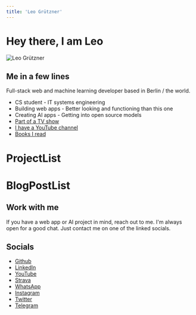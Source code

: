 ```yaml
---
title: 'Leo Grützner'
---
```


# Hey there, I am Leo

![Leo Grützner](/res/me.jpg)



## Me in a few lines
Full-stack web and machine learning developer based in Berlin / the world.
- CS student - IT systems engineering
- Building web apps - Better looking and functioning than this one
- Creating AI apps - Getting into open source models
- [Part of a TV show](https://www.kika.de/speed/speeed-100)
- [I have a YouTube channel](https://youtube.com/c/baubumms)
- [Books I read](/books)


# ProjectList

# BlogPostList

## Work with me
If you have a web app or AI project in mind, reach out to me. I'm always open for a good chat. Just contact me on one of the linked socials.


## Socials
- [Github](https://github.com/leolurch)
- [LinkedIn](https://www.linkedin.com/in/leo-gr%C3%BCtzner-62a0421b3/)
- [YouTube](https://youtube.com/c/baubumms)
- [Strava](https://www.strava.com/athletes/leo_grtzner)
- [WhatsApp](https://wa.me/491782680178)
- [Instagram](https://www.instagram.com/leolruchig/)
- [Twitter](https://twitter.com/leolurch)
- [Telegram](https://t.me/toleoo)